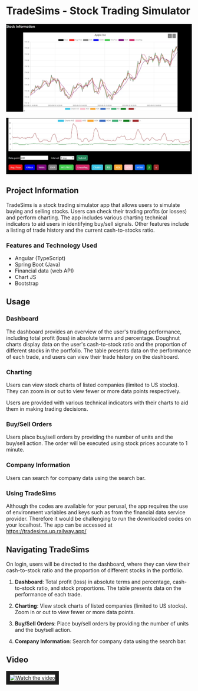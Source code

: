 # TradeSims - Stock Trading Simulator

![alt text](chart1.webp)

![alt text](chart3.webp)

## Project Information

TradeSims is a stock trading simulator app that allows users to simulate buying and selling stocks. Users can check their trading profits (or losses) and perform charting. The app includes various charting technical indicators to aid users in identifying buy/sell signals. Other features include a listing of trade history and the current cash-to-stocks ratio.

### Features and Technology Used

- Angular (TypeScript)
- Spring Boot (Java)
- Financial data (web API)
- Chart JS
- Bootstrap

## Usage

### Dashboard

The dashboard provides an overview of the user's trading performance, including total profit (loss) in absolute terms and percentage. Doughnut charts display data on the user's cash-to-stock ratio and the proportion of different stocks in the portfolio. The table presents data on the performance of each trade, and users can view their trade history on the dashboard.

### Charting

Users can view stock charts of listed companies (limited to US stocks). They can zoom in or out to view fewer or more data points respectively.

Users are provided with various technical indicators with their charts to aid them in making trading decisions.


### Buy/Sell Orders

Users place buy/sell orders by providing the number of units and the buy/sell action. The order will be executed using stock prices accurate to 1 minute.


### Company Information

Users can search for company data using the search bar.

### Using TradeSims
Although the codes are available for your perusal, the app requires the use of environment variables and keys such as from the financial data service provider. Therefore it would be challenging to run the downloaded codes on your localhost. The app can be accessed at https://tradesims.up.railway.app/


## Navigating TradeSims

On login, users will be directed to the dashboard, where they can view their cash-to-stock ratio and the proportion of different stocks in the portfolio.

1. **Dashboard**: Total profit (loss) in absolute terms and percentage, cash-to-stock ratio, and stock proportions. The table presents data on the performance of each trade.

2. **Charting**: View stock charts of listed companies (limited to US stocks). Zoom in or out to view fewer or more data points.

3. **Buy/Sell Orders**: Place buy/sell orders by providing the number of units and the buy/sell action.

4. **Company Information**: Search for company data using the search bar.

## Video
<a href="http://www.youtube.com/watch?feature=player_embedded&v=WsDP4cAWfAY" target="_blank">
 <img src="http://img.youtube.com/vi/WsDP4cAWfAY/mqdefault.jpg" alt="Watch the video" width="600" height="400" border="10" />
</a>



